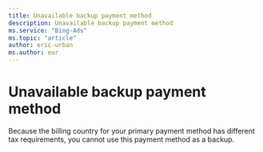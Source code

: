 ```yaml
---
title: Unavailable backup payment method
description: Unavailable backup payment method
ms.service: "Bing-Ads"
ms.topic: "article"
author: eric-urban
ms.author: eur
---
```


# Unavailable backup payment method

Because the billing country for your primary payment method has different tax requirements, you cannot use this payment method as a backup.


